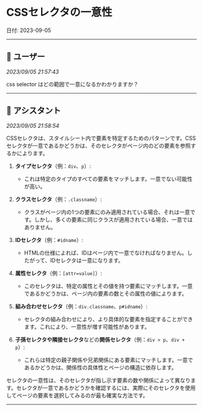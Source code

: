 # CSSセレクタの一意性

日付: 2023-09-05

---

## 👤 ユーザー
*2023/09/05 21:57:43*

css selector はどの範囲で一意になるかわかりますか？

---

## 🤖 アシスタント
*2023/09/05 21:58:54*

CSSセレクタは、スタイルシート内で要素を特定するためのパターンです。CSSセレクタが一意であるかどうかは、そのセレクタがページ内のどの要素を参照するかによります。 

1. **タイプセレクタ**（例：`div`、`p`）:
    - これは特定のタイプのすべての要素をマッチします。一意でない可能性が高い。

2. **クラスセレクタ**（例：`.classname`）:
    - クラスがページ内の1つの要素にのみ適用されている場合、それは一意です。しかし、多くの要素に同じクラスが適用されている場合、一意ではありません。

3. **IDセレクタ**（例：`#idname`）:
    - HTMLの仕様によれば、IDはページ内で一意でなければなりません。したがって、IDセレクタは一意になります。

4. **属性セレクタ**（例：`[attr=value]`）:
    - このセレクタは、特定の属性とその値を持つ要素にマッチします。一意であるかどうかは、ページ内の要素の数とその属性の値によります。

5. **組み合わせセレクタ**（例：`div.classname`、`p#idname`）:
    - セレクタの組み合わせにより、より具体的な要素を指定することができます。これにより、一意性が増す可能性があります。

6. **子孫セレクタや隣接セレクタ**などの**関係セレクタ**（例：`div > p`、`div + p`）:
    - これらは特定の親子関係や兄弟関係にある要素にマッチします。一意であるかどうかは、関係性の具体性とページの構造に依存します。

セレクタの一意性は、そのセレクタが指し示す要素の数や関係によって異なります。セレクタが一意であるかどうかを確認するには、実際にそのセレクタを使用してページの要素を選択してみるのが最も確実な方法です。

---
